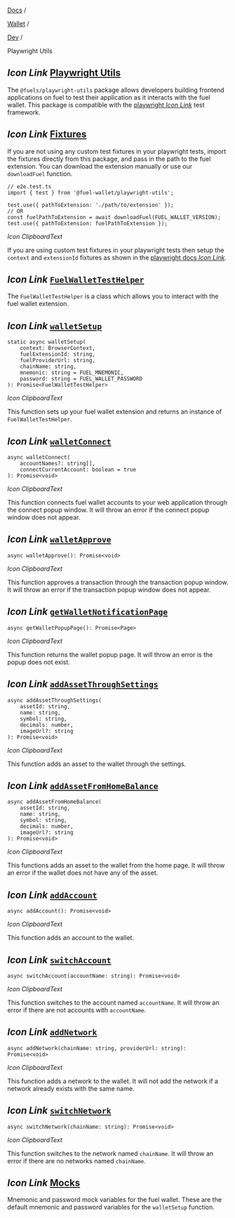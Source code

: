 [Docs](https://docs.fuel.network/) /

[Wallet](https://docs.fuel.network/docs/wallet/) /

[Dev](https://docs.fuel.network/docs/wallet/dev/) /

Playwright Utils

## _Icon Link_ [Playwright Utils](https://docs.fuel.network/docs/wallet/dev/test-utils/\#playwright-utils)

The `@fuels/playwright-utils` package allows developers building frontend applications on fuel to test their application as it interacts with the fuel wallet. This package is compatible with the [playwright _Icon Link_](https://playwright.dev/) test framework.

## _Icon Link_ [Fixtures](https://docs.fuel.network/docs/wallet/dev/test-utils/\#fixtures)

If you are not using any custom test fixtures in your playwright tests, import the fixtures directly from this package, and pass in the path to the fuel extension. You can download the extension manually or use our `downloadFuel` function.

```fuel_Box fuel_Box-idXKMmm-css
// e2e.test.ts
import { test } from '@fuel-wallet/playwright-utils';

test.use({ pathToExtension: './path/to/extension' });
// OR
const fuelPathToExtension = await downloadFuel(FUEL_WALLET_VERSION);
test.use({ pathToExtension: fuelPathToExtension });
```

_Icon ClipboardText_

If you are using custom test fixtures in your playwright tests then setup the `context` and `extensionId` fixtures as shown in the [playwright docs _Icon Link_](https://playwright.dev/docs/chrome-extensions#testing).

## _Icon Link_ [`FuelWalletTestHelper`](https://docs.fuel.network/docs/wallet/dev/test-utils/\#fuelwallettesthelper)

The `FuelWalletTestHelper` is a class which allows you to interact with the fuel wallet extension.

## _Icon Link_ [`walletSetup`](https://docs.fuel.network/docs/wallet/dev/test-utils/\#walletsetup)

```fuel_Box fuel_Box-idXKMmm-css
static async walletSetup(
    context: BrowserContext,
    fuelExtensionId: string,
    fuelProviderUrl: string,
    chainName: string,
    mnemonic: string = FUEL_MNEMONIC,
    password: string = FUEL_WALLET_PASSWORD
): Promise<FuelWalletTestHelper>
```

_Icon ClipboardText_

This function sets up your fuel wallet extension and returns an instance of `FuelWalletTestHelper`.

## _Icon Link_ [`walletConnect`](https://docs.fuel.network/docs/wallet/dev/test-utils/\#walletconnect)

```fuel_Box fuel_Box-idXKMmm-css
async walletConnect(
    accountNames?: string[],
    connectCurrentAccount: boolean = true
): Promise<void>
```

_Icon ClipboardText_

This function connects fuel wallet accounts to your web application through the connect popup window. It will throw an error if the connect popup window does not appear.

## _Icon Link_ [`walletApprove`](https://docs.fuel.network/docs/wallet/dev/test-utils/\#walletapprove)

```fuel_Box fuel_Box-idXKMmm-css
async walletApprove(): Promise<void>
```

_Icon ClipboardText_

This function approves a transaction through the transaction popup window. It will throw an error if the transaction popup window does not appear.

## _Icon Link_ [`getWalletNotificationPage`](https://docs.fuel.network/docs/wallet/dev/test-utils/\#getwalletnotificationpage)

```fuel_Box fuel_Box-idXKMmm-css
async getWalletPopupPage(): Promise<Page>
```

_Icon ClipboardText_

This function returns the wallet popup page. It will throw an error is the popup does not exist.

## _Icon Link_ [`addAssetThroughSettings`](https://docs.fuel.network/docs/wallet/dev/test-utils/\#addassetthroughsettings)

```fuel_Box fuel_Box-idXKMmm-css
async addAssetThroughSettings(
    assetId: string,
    name: string,
    symbol: string,
    decimals: number,
    imageUrl?: string
): Promise<void>
```

_Icon ClipboardText_

This function adds an asset to the wallet through the settings.

## _Icon Link_ [`addAssetFromHomeBalance`](https://docs.fuel.network/docs/wallet/dev/test-utils/\#addassetfromhomebalance)

```fuel_Box fuel_Box-idXKMmm-css
async addAssetFromHomeBalance(
    assetId: string,
    name: string,
    symbol: string,
    decimals: number,
    imageUrl?: string
): Promise<void>
```

_Icon ClipboardText_

This functions adds an asset to the wallet from the home page. It will throw an error if the wallet does not have any of the asset.

## _Icon Link_ [`addAccount`](https://docs.fuel.network/docs/wallet/dev/test-utils/\#addaccount)

```fuel_Box fuel_Box-idXKMmm-css
async addAccount(): Promise<void>
```

_Icon ClipboardText_

This function adds an account to the wallet.

## _Icon Link_ [`switchAccount`](https://docs.fuel.network/docs/wallet/dev/test-utils/\#switchaccount)

```fuel_Box fuel_Box-idXKMmm-css
async switchAccount(accountName: string): Promise<void>
```

_Icon ClipboardText_

This function switches to the account named `accountName`. It will throw an error if there are not accounts with `accountName`.

## _Icon Link_ [`addNetwork`](https://docs.fuel.network/docs/wallet/dev/test-utils/\#addnetwork)

```fuel_Box fuel_Box-idXKMmm-css
async addNetwork(chainName: string, providerUrl: string): Promise<void>
```

_Icon ClipboardText_

This function adds a network to the wallet. It will not add the network if a network already exists with the same name.

## _Icon Link_ [`switchNetwork`](https://docs.fuel.network/docs/wallet/dev/test-utils/\#switchnetwork)

```fuel_Box fuel_Box-idXKMmm-css
async switchNetwork(chainName: string): Promise<void>
```

_Icon ClipboardText_

This function switches to the network named `chainName`. It will throw an error if there are no networks named `chainName`.

## _Icon Link_ [Mocks](https://docs.fuel.network/docs/wallet/dev/test-utils/\#mocks)

Mnemonic and password mock variables for the fuel wallet. These are the default mnemonic and password variables for the `walletSetup` function.